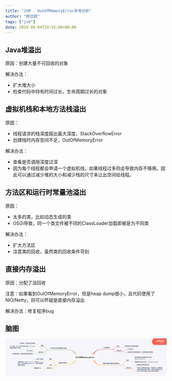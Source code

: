 ```yaml
---
title: "JVM - OutOfMemoryError异常分析"
author: "颇忒脱"
tags: ["jvm"]
date: 2019-09-04T19:55:08+08:00
---
```


<!--more-->

## Java堆溢出

原因：创建大量不可回收的对象

解决办法：

* 扩大堆大小
* 检查代码中持有时间过长，生命周期过长的对象

## 虚拟机栈和本地方法栈溢出

原因：

* 线程请求的栈深度超出最大深度，StackOverflowError
* 创建栈时内存空间不足，OutOfMemoryError

解决办法：

* 查看是否调用深度过深
* 因为每个线程都会申请一个虚拟机栈，如果线程过多则会导致内存不够用。因此可以通过减少堆的大小和减少栈的尺寸来让出空间给线程。

## 方法区和运行时常量池溢出

原因：

* 太多的类，比如动态生成的类
* OSGi导致，同一个类文件被不同的ClassLoader加载即被是为不同类

解决办法：

* 扩大方法区
* 注意类的回收，虽然类的回收条件苛刻

## 直接内存溢出

原因：分配了没回收

注意：如果看到OutOfMemoryError，但是heap dump很小，且代码使用了NIO/Netty，则可以怀疑是直接内存溢出

解决办法：修复程序bug

## 脑图

<img src="cases.png" style="zoom:50%" />
